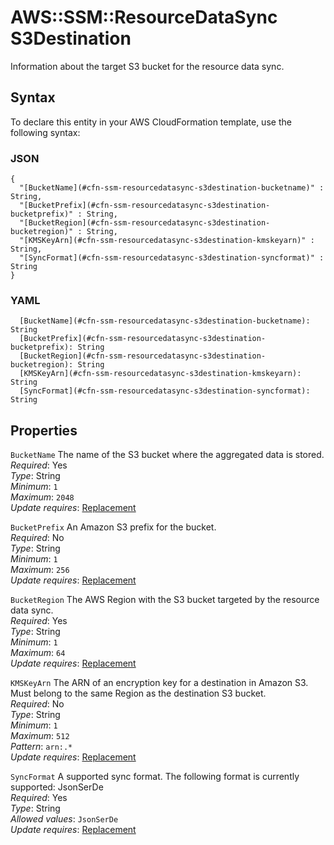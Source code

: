 # AWS::SSM::ResourceDataSync S3Destination<a name="aws-properties-ssm-resourcedatasync-s3destination"></a>

Information about the target S3 bucket for the resource data sync\.

## Syntax<a name="aws-properties-ssm-resourcedatasync-s3destination-syntax"></a>

To declare this entity in your AWS CloudFormation template, use the following syntax:

### JSON<a name="aws-properties-ssm-resourcedatasync-s3destination-syntax.json"></a>

```
{
  "[BucketName](#cfn-ssm-resourcedatasync-s3destination-bucketname)" : String,
  "[BucketPrefix](#cfn-ssm-resourcedatasync-s3destination-bucketprefix)" : String,
  "[BucketRegion](#cfn-ssm-resourcedatasync-s3destination-bucketregion)" : String,
  "[KMSKeyArn](#cfn-ssm-resourcedatasync-s3destination-kmskeyarn)" : String,
  "[SyncFormat](#cfn-ssm-resourcedatasync-s3destination-syncformat)" : String
}
```

### YAML<a name="aws-properties-ssm-resourcedatasync-s3destination-syntax.yaml"></a>

```
  [BucketName](#cfn-ssm-resourcedatasync-s3destination-bucketname): String
  [BucketPrefix](#cfn-ssm-resourcedatasync-s3destination-bucketprefix): String
  [BucketRegion](#cfn-ssm-resourcedatasync-s3destination-bucketregion): String
  [KMSKeyArn](#cfn-ssm-resourcedatasync-s3destination-kmskeyarn): String
  [SyncFormat](#cfn-ssm-resourcedatasync-s3destination-syncformat): String
```

## Properties<a name="aws-properties-ssm-resourcedatasync-s3destination-properties"></a>

`BucketName` <a name="cfn-ssm-resourcedatasync-s3destination-bucketname"></a>
The name of the S3 bucket where the aggregated data is stored\.  
_Required_: Yes  
_Type_: String  
_Minimum_: `1`  
_Maximum_: `2048`  
_Update requires_: [Replacement](https://docs.aws.amazon.com/AWSCloudFormation/latest/UserGuide/using-cfn-updating-stacks-update-behaviors.html#update-replacement)

`BucketPrefix` <a name="cfn-ssm-resourcedatasync-s3destination-bucketprefix"></a>
An Amazon S3 prefix for the bucket\.  
_Required_: No  
_Type_: String  
_Minimum_: `1`  
_Maximum_: `256`  
_Update requires_: [Replacement](https://docs.aws.amazon.com/AWSCloudFormation/latest/UserGuide/using-cfn-updating-stacks-update-behaviors.html#update-replacement)

`BucketRegion` <a name="cfn-ssm-resourcedatasync-s3destination-bucketregion"></a>
The AWS Region with the S3 bucket targeted by the resource data sync\.  
_Required_: Yes  
_Type_: String  
_Minimum_: `1`  
_Maximum_: `64`  
_Update requires_: [Replacement](https://docs.aws.amazon.com/AWSCloudFormation/latest/UserGuide/using-cfn-updating-stacks-update-behaviors.html#update-replacement)

`KMSKeyArn` <a name="cfn-ssm-resourcedatasync-s3destination-kmskeyarn"></a>
The ARN of an encryption key for a destination in Amazon S3\. Must belong to the same Region as the destination S3 bucket\.  
_Required_: No  
_Type_: String  
_Minimum_: `1`  
_Maximum_: `512`  
_Pattern_: `arn:.*`  
_Update requires_: [Replacement](https://docs.aws.amazon.com/AWSCloudFormation/latest/UserGuide/using-cfn-updating-stacks-update-behaviors.html#update-replacement)

`SyncFormat` <a name="cfn-ssm-resourcedatasync-s3destination-syncformat"></a>
A supported sync format\. The following format is currently supported: JsonSerDe  
_Required_: Yes  
_Type_: String  
_Allowed values_: `JsonSerDe`  
_Update requires_: [Replacement](https://docs.aws.amazon.com/AWSCloudFormation/latest/UserGuide/using-cfn-updating-stacks-update-behaviors.html#update-replacement)
